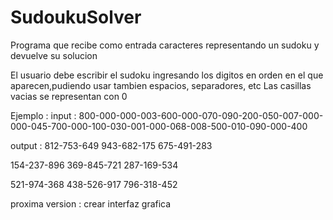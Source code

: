# SudoukuSolver
Programa que recibe como entrada caracteres representando un sudoku y devuelve su solucion

El usuario debe escribir el sudoku ingresando los digitos en orden en el que aparecen,pudiendo usar tambien espacios, separadores, etc
Las casillas vacias se representan con 0

Ejemplo :
input : 800-000-000-003-600-000-070-090-200-050-007-000-000-045-700-000-100-030-001-000-068-008-500-010-090-000-400

output :
812-753-649
943-682-175
675-491-283

154-237-896
369-845-721
287-169-534

521-974-368
438-526-917
796-318-452

proxima version : crear interfaz grafica
